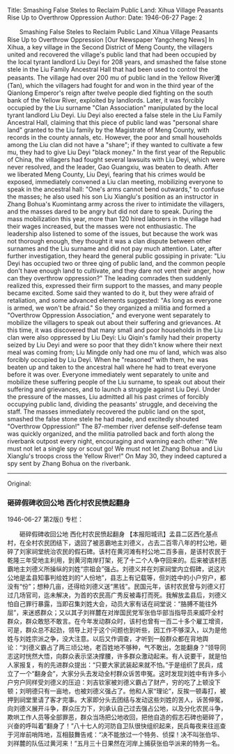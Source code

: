 Title: Smashing False Steles to Reclaim Public Land: Xihua Village Peasants Rise Up to Overthrow Oppression
Author:
Date: 1946-06-27
Page: 2

　　Smashing False Steles to Reclaim Public Land
    Xihua Village Peasants Rise Up to Overthrow Oppression
    [Our Newspaper Yangcheng News] In Xihua, a key village in the Second District of Meng County, the villagers united and recovered the village's public land that had been occupied by the local tyrant landlord Liu Deyi for 208 years, and smashed the false stone stele in the Liu Family Ancestral Hall that had been used to control the peasants. The village had over 200 mu of public land in the Yellow River滩 (Tan), which the villagers had fought for and won in the third year of the Qianlong Emperor's reign after twelve people died fighting on the south bank of the Yellow River, exploited by landlords. Later, it was forcibly occupied by the Liu surname "Clan Association" manipulated by the local tyrant landlord Liu Deyi. Liu Deyi also erected a false stele in the Liu Family Ancestral Hall, claiming that this piece of public land was "personal share land" granted to the Liu family by the Magistrate of Meng County, with records in the county annals, etc. However, the poor and small households among the Liu clan did not have a "share"; if they wanted to cultivate a few mu, they had to give Liu Deyi "black money." In the first year of the Republic of China, the villagers had fought several lawsuits with Liu Deyi, which were never resolved, and the leader, Gao Guangxiu, was beaten to death. After we liberated Meng County, Liu Deyi, fearing that his crimes would be exposed, immediately convened a Liu clan meeting, mobilizing everyone to speak in the ancestral hall: "One's arms cannot bend outwards," to confuse the masses; he also used his son Liu Xianglu's position as an instructor in Zhang Bohua's Kuomintang army across the river to intimidate the villagers, and the masses dared to be angry but did not dare to speak. During the mass mobilization this year, more than 120 hired laborers in the village had their wages increased, but the masses were not enthusiastic. The leadership also listened to some of the issues, but because the work was not thorough enough, they thought it was a clan dispute between other surnames and the Liu surname and did not pay much attention. Later, after further investigation, they heard the general public gossiping in private: "Liu Deyi has occupied two or three qing of public land, and the common people don't have enough land to cultivate, and they dare not vent their anger, how can they overthrow oppression?" The leading comrades then suddenly realized this, expressed their firm support to the masses, and many people became excited. Some said they wanted to do it, but they were afraid of retaliation, and some advanced elements suggested: "As long as everyone is armed, we won't be afraid." So they organized a militia and formed a "Overthrow Oppression Association," and everyone went separately to mobilize the villagers to speak out about their suffering and grievances. At this time, it was discovered that many small and poor households in the Liu clan were also oppressed by Liu Deyi: Liu Qiqin's family had their property seized by Liu Deyi and were so poor that they didn't know where their next meal was coming from; Liu Mingde only had one mu of land, which was also forcibly occupied by Liu Deyi. When he "reasoned" with them, he was beaten up and taken to the ancestral hall where he had to treat everyone before it was over. Everyone immediately went separately to unite and mobilize these suffering people of the Liu surname, to speak out about their suffering and grievances, and to launch a struggle against Liu Deyi. Under the pressure of the masses, Liu admitted all his past crimes of forcibly occupying public land, dividing the peasants' struggle, and deceiving the staff. The masses immediately recovered the public land on the spot, smashed the false stone stele he had made, and excitedly shouted "Overthrow Oppression!" The 87-member river defense self-defense team was quickly organized, and the militia patrolled back and forth along the riverbank outpost every night, encouraging and warning each other: "We must not let a single spy or scout go! We must not let Zhang Bohua and Liu Xianglu's troops cross the Yellow River!" On May 30, they indeed captured a spy sent by Zhang Bohua on the riverbank.



<hr /> 

Original: 


### 砸碎假碑收回公地  西化村农民愤起翻身

1946-06-27
第2版()
专栏：

　　砸碎假碑收回公地
    西化村农民愤起翻身
    【本报阳城讯】孟县二区西化基点村，在全村农民团结下，退回了被恶霸地主刘德义，占去二百零八年的村公地，砸碎了刘家祠堂统治农民的假石碑。该村在黄河滩有村公地二百多亩，是该村农民于乾隆三年受地主利用，到黄河南岸打架，死了十二个人争夺回来的。后来被该村恶霸地主刘德义所操纵的刘姓“宗祖会”强占。刘德义并在刘家祠堂内立假碑，说这片公地是孟县知事判给姓刘的“人份地”，县志上有记载等，但刘姓中的小户穷户，都没有“份”；想种几亩，还得给刘德义送“黑钱”。民国元年，该村农民曾与刘德义打过几场官司，迄未解决，为首的农民高广秀反被毒打而死。我解放孟县后，刘德义怕自己罪行暴露，当即召集刘姓大会，动员大家有话在祠堂说：“胳膊不能往外屈”，来迷惑群众；又以其子刘祥麓在对岸国民党军张伯华部当指导员来威吓全村群众，群众敢怒不敢言。在今年发动群众时，该村也曾有一百二十多个雇工增资，可是，群众总不起劲，领导上对于这个问题也到听些，因工作不够深入，以为是他姓与刘姓宗派之争，没大注意。以后又作调查，才听到一般群众都在背地舆论：“刘德义霸占了两三顷公地，老百姓地不够种，气不敢出，怎能翻身？”领导同志这时恍然大悟，向群众表示坚决撑腰，许多群众激动起来。有人说要干，就是怕人家报复，有的先进群众提出：“只要大家武装起来就不怕。”于是组织了民兵，成立了一个“翻身会”，大家分头去发动全村群众诉苦申冤。这时发现刘姓中有许多小户穷户同样受刘德义的压迫：刘吉钦家被刘德义霸占了财产，穷的吃了上顿没下顿；刘明德只有一亩地，也被刘德义强占了。他和人家“理论”，反挨一顿毒打，被押到祠堂里请了客才完事。大家即分头去团结与发动这些刘姓的苦人，诉苦伸冤，向刘德义展开斗争，群众压力下，刘承认自己过去强占公地，以及分化农民斗争，欺哄工作人员等全部罪恶，群众当场把公地收回，把他自造的假志石碑也砸碎了，兴奋的呼叫着“翻身了！”八十七人的河防自卫队很快组织起来，民兵每夜来往巡查于河岸前哨阵地，互相鼓舞告戒：“决不能放过一个特务、侦探！决不叫张伯华、刘祥麓的队伍过黄河来！”五月三十日果然在河岸上捕获张伯华派来的特务一名。
